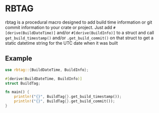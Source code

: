 # RBTAG
rbtag is a procedural macro designed to add build time information or git commit information to your crate or project. Just add `#[derive(BuildDateTime)]` and/or `#[derive(BuildInfo)]` to a struct and call `get_build_timestamp()` and/or `.get_build_commit()` on that struct to get a static datetime string for the UTC date when it was built

## Example
```rust
use rbtag::{BuildDateTime, BuildInfo};

#[derive(BuildDateTime, BuildInfo)]
struct BuildTag;

fn main() {
    println!("{}", BuildTag{}.get_build_timestamp());
    println!("{}", BuildTag{}.get_build_commit());
}

```